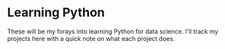 # Learning Python 
<A Portfolio of Python Projects>

These will be my forays into learning Python for data science. I'll track my
projects here with a quick note on what each project does.
